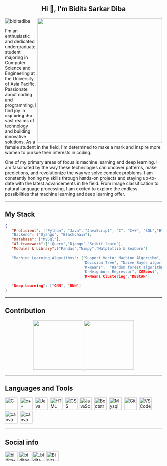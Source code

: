 <h2 align="center">Hi 👋, I'm Bidita Sarkar Diba</h2>

<img alter = "coding" align = "right" width = "400" src = "https://user-images.githubusercontent.com/59734313/157189039-c09b3e38-9f42-42c0-ab54-14f1574190a7.gif " >

<p align="left"> <img src="https://komarev.com/ghpvc/?username=biditadiba&label=Profile%20views&color=0e75b6&style=flat" alt="biditadiba" /> </p>

I'm an enthusiastic and dedicated undergraduate student majoring in Computer Science and Engineering at the University of Asia Pacific. Passionate about coding and programming, I find joy in exploring the vast realms of technology and building innovative solutions. As a female student in the field, I'm determined to make a mark and inspire more women to pursue their interests in coding.<br>

One of my primary areas of focus is machine learning and deep learning. I am fascinated by the way these technologies can uncover patterns, make predictions, and revolutionize the way we solve complex problems. I am constantly honing my skills through hands-on projects and staying up-to-date with the latest advancements in the field. From image classification to natural language processing, I am excited to explore the endless possibilities that machine learning and deep learning offer.

---

## My Stack

```json
{
   "Proficient": ["Python", "Java", "JavaScript", "C", "C++", "SQL","HTML","CSS", "Bootstrap"]
   "Backend": ["Django", "Blackchain"],
   "Database": ["MySql"],
   "AI framework":["jQuery","Django","Scikit-learn"],
   "Modules & Library":["Pandas","Numpy","Matplotlib & Seaborn"]
                          
   "Machine Learning Algorithms": ["Support Vector Machine Algorithm", "Linear Regression", "Logistic Regression", 
                                   "Decision Tree", "Naive Bayes algorithm", "K-Nearest Neighbors Algorithma", 
                                   "K-means",  "Random forest algorithm", "Model Validation", "Feature Selection", "Support Vector Regression", 
                                   "K-Neighbors Regressor", XGBoost", "AdaBoostClassifier",
                                   "K-Means Clustering","DBSCAN"],
   
   "Deep Learning": ["CNN", "RNN"]
}
```

---

## Contribution 

<p align="center">
<a href="https://github.com/absmahi01">
  <img height="160em" src="https://github-readme-stats-eight-theta.vercel.app/api?username=absmahi01&show_icons=true&theme=algolia&include_all_commits=true&count_private=true"/>
  <img height="160em" src="https://github-readme-stats-eight-theta.vercel.app/api/top-langs/?username=absmahi01&layout=compact&langs_count=8&theme=algolia"/>
</a>
</p>

---

## Languages and Tools

<div>
  <img src="https://cdn.jsdelivr.net/gh/devicons/devicon/icons/c/c-original.svg" alt="C" width="40" height="40"/>&nbsp;
  <img src="https://cdn.jsdelivr.net/gh/devicons/devicon/icons/cplusplus/cplusplus-original.svg" alt="c++" width="40" height="40"/>&nbsp;
  <img src="https://cdn.jsdelivr.net/gh/devicons/devicon/icons/java/java-original-wordmark.svg" alt="Java" width="40" height="40"/>&nbsp;
  <img src="https://cdn.jsdelivr.net/gh/devicons/devicon/icons/html5/html5-original.svg" alt="HTML" width="40" height="40"/>&nbsp;
  <img src="https://cdn.jsdelivr.net/gh/devicons/devicon/icons/css3/css3-original.svg" alt="CSS" width="40" height="40"/>&nbsp;
  <img src="https://cdn.jsdelivr.net/gh/devicons/devicon/icons/javascript/javascript-original.svg" alt="JavaScript" width="40" height="40"/>&nbsp;
  <img src="https://getbootstrap.com/docs/5.0/assets/brand/bootstrap-logo.svg" title="JavaScript" alt="Bootstrap" width="40" height="40"/>&nbsp;
  <img src="https://cdn.jsdelivr.net/gh/devicons/devicon/icons/mysql/mysql-plain.svg" alt="Mysql" width="40" height="40"/>&nbsp; 
  <img src="https://cdn.jsdelivr.net/gh/devicons/devicon/icons/git/git-original.svg" alt="Git" width="40" height="40"/>&nbsp;
  <img src="https://cdn.jsdelivr.net/gh/devicons/devicon/icons/vscode/vscode-original.svg" alt="VS Code" width="40" height="40"/>&nbsp
  <img src="https://user-images.githubusercontent.com/79409258/226093710-b6a36dcd-8a66-4a1b-8ef2-1faeb0b6f3e2.png" alt="canva" width="40" height="40"/>&nbsp;
  <img src="https://cdn.jsdelivr.net/gh/devicons/devicon/icons/canva/canva-original.svg" alt="canva" width="40" height="40"/>&nbsp;
</div>

---

## Social info

<div id="badges">
<a href="https://www.linkedin.com/in/bidita-sarkar-diba-a4ba421b6/" target="blank"><img align="center" src="https://raw.githubusercontent.com/rahuldkjain/github-profile-readme-generator/master/src/images/icons/Social/linked-in-alt.svg" alt="bidita-sarkar-diba-a4ba421b6" height="30" width="40" /></a>
<a href="https://www.facebook.com/biditasarkar.diba" target="blank"><img align="center" src="https://raw.githubusercontent.com/rahuldkjain/github-profile-readme-generator/master/src/images/icons/Social/facebook.svg" alt="biditasarkar.diba" height="30" width="40" /></a>
<a href="https://instagram.com/_bidita.diba_" target="blank"><img align="center" src="https://raw.githubusercontent.com/rahuldkjain/github-profile-readme-generator/master/src/images/icons/Social/instagram.svg" alt="_bidita.diba_" height="30" width="40" /></a>
<a href="https://codeforces.com/profile/Bidita" target="blank"><img align="center" src="https://raw.githubusercontent.com/rahuldkjain/github-profile-readme-generator/master/src/images/icons/Social/codeforces.svg" alt="Bidita" height="30" width="40" /></a>


